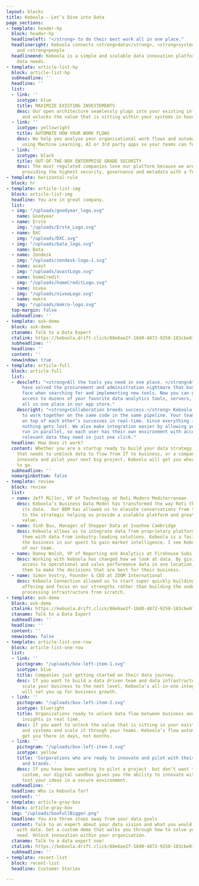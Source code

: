 ```yaml
---
layout: blocks
title: Keboola – Let’s Dive into Data
page_sections:
- template: header-hp
  block: header-hp
  headlineleft: "</strong> to do their best work all in one place."
  headlineright: Keboola connects <strong>data</strong>, <strong>systems</strong>
    and <strong>people
  headlineend: Keboola is a simple and scalable data innovation platform for your
    data needs.
- template: article-list-hp
  block: article-list-hp
  subheadline: ''
  headline: ''
  list:
  - link: ''
    icotype: blue
    title: MAXIMIZE EXISTING INVESTEMENTS
    desc: Our open architecture seamlessly plugs into your existing infrastructure
      and unlocks the value that is sitting within your systems in hours, not days.
  - link: ''
    icotype: yellowright
    title: AUTOMATE HOW YOUR WORK FLOWS
    desc: We help you analyse your organisational work flows and automate manual tasks
      using Machine Learning, AI or 3rd party apps so your teams can focus on innovation.
  - link: ''
    icotype: black
    title: OUT-OF-THE-BOX ENTERPRISE GRADE SECURITY
    desc: The most regulated companies love our platform because we are obsessed with
      providing the highest security, governance and metadata with a full audit trail.
- template: horizontal-rule
  block: hr
- template: article-list-img
  block: article-list-img
  headline: You are in great company.
  list:
  - img: "/uploads/goodyear_logo.svg"
    name: Goodyear
  - name: Erste
    img: "/uploads/Erste_Logo.svg"
  - name: DXC
    img: "/uploads/DXC.svg"
  - img: "/uploads/bata_logo.svg"
    name: Bata
  - name: Zendesk
    img: "/uploads/zendesk-logo-1.svg"
  - name: avast
    img: "/uploads/avastLogo.svg"
  - name: homeCredit
    img: "/uploads/homeCreditLogo.svg"
  - name: nivea
    img: "/uploads/niveaLogo.svg"
  - name: makro
    img: "/uploads/makro-logo.svg"
  top-margin: false
  subheadline: ''
- template: ask-demo
  block: ask-demo
  ctaname: Talk to a Data Expert
  ctalink: https://keboola.drift.click/88e6ae2f-18d0-4872-9250-183cbe01eba8
  subheadline: ''
  headline: ''
  content: ''
  newwindow: true
- template: article-full
  block: article-full
  list:
  - descleft: "<strong>All the tools you need in one place. </strong>At Keboola we
      have solved the procurement and administration nightmare that businesses usually
      face when searching for and implementing new tools. Now you can get instant
      access to dozens of your favorite data analytics tools, servers, and data warehouses
      all in one place in our app store."
    descright: "<strong>Collaboration breeds success.</strong> Keboola allows people
      to work together on the same code in the same pipeline. Your team can build
      on top of each other’s successes in real-time. Since everything is versioned,
      nothing gets lost. We also make integration easier by allowing your tools to
      run in parallel, so each user has their own environment with access to all the
      relevant data they need in just one click."
  headline: How does it work?
  content: Whether you are a startup ready to build your data strategy, an organization
    that needs to unblock data to flow from IT to business, or a company ready to
    innovate and pilot your next big project, Keboola will get you where you want
    to go.
  subheadline: ''
  nomarginbottom: false
- template: review
  block: review
  list:
  - name: Jeff Miller, VP of Technology at Roti Modern Mediterranean
    desc: Keboola’s Business Data Model has transformed the way Roti thinks about
      its data.  Our BDM has allowed us to elevate conversations from the tactical
      to the strategic helping us provide a scalable platform and greater business
      value.
  - name: Vinh Buu, Manager of Shopper Data at Ivanhoe Cambridge
    desc: Keboola allows us to integrate data from proprietary platforms and correlate
      them with data from industry-leading solutions. Keboola is a facilitator to
      the business in our quest to gain market intelligence. I see Keboola as an extension
      of our team.
  - name: Danny Walsh, VP of Reporting and Analytics at Firehouse Subs
    desc: Working with Keboola has changed how we look at data. By giving franchisees
      access to operational and sales performance data in one location, we are empowering
      them to make the decisions that are best for their business.
  - name: Simon Vostry, Founder & CEO at ZOOM International
    desc: Keboola Connection allowed us to start super quickly building our analytics
      offering and focus on our strengths rather than building the underlying data
      processing infrastructure from scratch.
- template: ask-demo
  block: ask-demo
  ctalink: https://keboola.drift.click/88e6ae2f-18d0-4872-9250-183cbe01eba8
  ctaname: Talk to a Data Expert
  subheadline: ''
  headline: ''
  content: ''
  newwindow: false
- template: article-list-one-row
  block: article-list-one-row
  list:
  - link: ''
    pictogram: "/uploads/box-left-item-1.svg"
    icotype: blue
    title: Companies just getting started on their data journey.
    desc: If you want to build a data driven team and data infrastructure that will
      scale your business to the next level, Keboola’s all-in-one integrated platform
      will set you up for business growth.
  - link: ''
    pictogram: "/uploads/box-left-item-2.svg"
    icotype: blueright
    title: Organizations ready to unlock data flow between business and IT to access
      insights in real time.
    desc: If you want to unlock the value that is sitting in your existing data silos
      and systems and scale it through your teams. Keboola’s flow automation will
      get you there in days, not months.
  - link: ''
    pictogram: "/uploads/box-left-item-3.svg"
    icotype: yellow
    title: 'Corporations who are ready to innovate and pilot with their favorite apps
      and brands. '
    desc: If you have been wanting to pilot a project  but don’t want to build something
      custom, our digital sandbox gives you the ability to innovate with data and
      test your ideas in a secure environment.
  subheadline: ''
  headline: Who is Keboola for?
  content: ''
- template: article-gray-box
  block: article-gray-box
  img: "/uploads/boxFullBigger.png"
  headline: You are three steps away from your data goals
  content: Talk to an expert about your data vision and what you would like to do
    with data. Get a custom demo that walks you through how to solve your current
    need. Unlock innovation within your organisation.
  ctaname: Talk to a data expert now!
  ctalink: https://keboola.drift.click/88e6ae2f-18d0-4872-9250-183cbe01eba8
  subheadline: ''
- template: recent-list
  block: recent-list
  headline: Customer Stories

---
```

